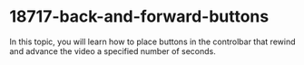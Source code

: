 # 18717-back-and-forward-buttons
In this topic, you will learn how to place buttons in the controlbar that rewind and advance the video a specified number of seconds.
